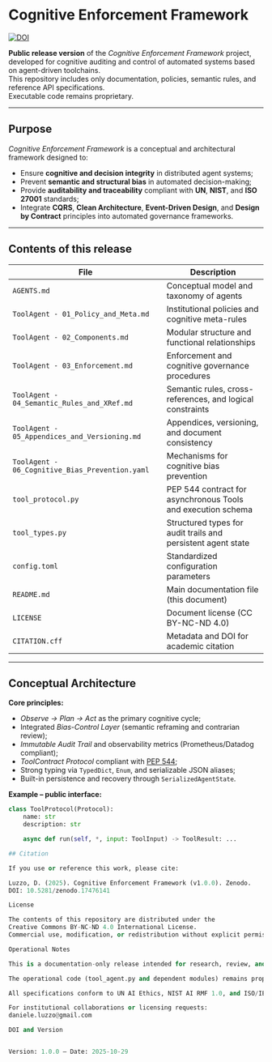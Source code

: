 # Cognitive Enforcement Framework  
[![DOI](https://zenodo.org/badge/DOI/10.5281/zenodo.17476141.svg)](https://doi.org/10.5281/zenodo.17476141)


**Public release version** of the *Cognitive Enforcement Framework* project, developed for cognitive auditing and control of automated systems based on agent-driven toolchains.  
This repository includes only documentation, policies, semantic rules, and reference API specifications.  
Executable code remains proprietary.

---

## Purpose

*Cognitive Enforcement Framework* is a conceptual and architectural framework designed to:

- Ensure **cognitive and decision integrity** in distributed agent systems;
- Prevent **semantic and structural bias** in automated decision-making;
- Provide **auditability and traceability** compliant with **UN**, **NIST**, and **ISO 27001** standards;
- Integrate **CQRS**, **Clean Architecture**, **Event-Driven Design**, and **Design by Contract** principles into automated governance frameworks.

---

## Contents of this release

| File | Description |
|------|--------------|
| `AGENTS.md` | Conceptual model and taxonomy of agents |
| `ToolAgent - 01_Policy_and_Meta.md` | Institutional policies and cognitive meta-rules |
| `ToolAgent - 02_Components.md` | Modular structure and functional relationships |
| `ToolAgent - 03_Enforcement.md` | Enforcement and cognitive governance procedures |
| `ToolAgent - 04_Semantic_Rules_and_XRef.md` | Semantic rules, cross-references, and logical constraints |
| `ToolAgent - 05_Appendices_and_Versioning.md` | Appendices, versioning, and document consistency |
| `ToolAgent - 06_Cognitive_Bias_Prevention.yaml` | Mechanisms for cognitive bias prevention |
| `tool_protocol.py` | PEP 544 contract for asynchronous Tools and execution schema |
| `tool_types.py` | Structured types for audit trails and persistent agent state |
| `config.toml` | Standardized configuration parameters |
| `README.md` | Main documentation file (this document) |
| `LICENSE` | Document license (CC BY-NC-ND 4.0) |
| `CITATION.cff` | Metadata and DOI for academic citation |

---

## Conceptual Architecture

**Core principles:**
- *Observe → Plan → Act* as the primary cognitive cycle;  
- Integrated *Bias-Control Layer* (semantic reframing and contrarian review);  
- *Immutable Audit Trail* and observability metrics (Prometheus/Datadog compliant);  
- *ToolContract Protocol* compliant with [PEP 544](https://peps.python.org/pep-0544/);  
- Strong typing via `TypedDict`, `Enum`, and serializable JSON aliases;  
- Built-in persistence and recovery through `SerializedAgentState`.

**Example – public interface:**
```python
class ToolProtocol(Protocol):
    name: str
    description: str

    async def run(self, *, input: ToolInput) -> ToolResult: ...

## Citation

If you use or reference this work, please cite:

Luzzo, D. (2025). Cognitive Enforcement Framework (v1.0.0). Zenodo.  
DOI: 10.5281/zenodo.17476141

License

The contents of this repository are distributed under the
Creative Commons BY-NC-ND 4.0 International License.
Commercial use, modification, or redistribution without explicit permission is prohibited.

Operational Notes

This is a documentation-only release intended for research, review, and citation.

The operational code (tool_agent.py and dependent modules) remains proprietary.

All specifications conform to UN AI Ethics, NIST AI RMF 1.0, and ISO/IEC 42001 guidelines.

For institutional collaborations or licensing requests:
daniele.luzzo@gmail.com

DOI and Version


Version: 1.0.0 — Date: 2025-10-29


